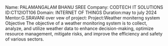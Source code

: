 Name: PALAMANGALAM BHANU SREE
Company: CODTECH IT SOLUTIONS
ID:CT12IOT106 
Domain: INTERNET OF THINGS
Duration:may to july 2024
Mentor:G.SRAVANI
over vew of project:
Project:Weather moniterng system
Objective
The objective of a weather monitoring system is to collect, analyze, and utilize weather data to enhance decision-making, optimize resource management, mitigate risks, and improve the efficiency and safety of various sectors.
  
